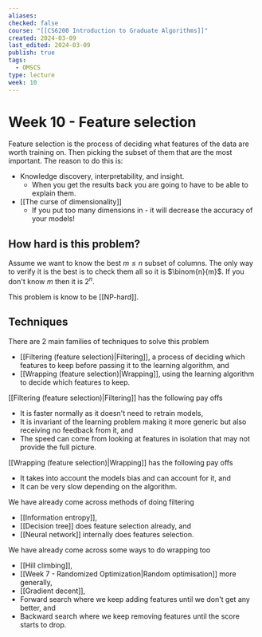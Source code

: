 ```yaml
---
aliases: 
checked: false
course: "[[CS6200 Introduction to Graduate Algorithms]]"
created: 2024-03-09
last_edited: 2024-03-09
publish: true
tags:
  - OMSCS
type: lecture
week: 10
---
```

# Week 10 - Feature selection

Feature selection is the process of deciding what features of the data are worth training on. Then picking the subset of them that are the most important. The reason to do this is:
- Knowledge discovery, interpretability, and insight. 
	- When you get the results back you are going to have to be able to explain them.
- [[The curse of dimensionality]]
	- If you put too many dimensions in - it will decrease the accuracy of your models!

## How hard is this problem?

Assume we want to know the best $m \leq n$ subset of columns. The only way to verify it is the best is to check them all so it is $\binom{n}{m}$. If you don't know $m$ then it is $2^n$. 

This problem is know to be [[NP-hard]].

## Techniques

There are 2 main families of techniques to solve this problem
- [[Filtering (feature selection)|Filtering]], a process of deciding which features to keep before passing it to the learning algorithm, and
- [[Wrapping (feature selection)|Wrapping]], using the learning algorithm to decide which features to keep.

[[Filtering (feature selection)|Filtering]] has the following pay offs
- It is faster normally as it doesn't need to retrain models, 
- It is invariant of the learning problem making it more generic but also receiving no feedback from it, and 
- The speed can come from looking at features in isolation that may not provide the full picture.

[[Wrapping (feature selection)|Wrapping]] has the following pay offs
- It takes into account the models bias and can account for it, and
- It can be very slow depending on the algorithm. 

We have already come across methods of doing filtering
- [[Information entropy]],
- [[Decision tree]] does feature selection already, and
- [[Neural network]] internally does features selection.

We have already come across some ways to do wrapping too
- [[Hill climbing]],
- [[Week 7 - Randomized Optimization|Random optimisation]] more generally,
- [[Gradient decent]],
- Forward search where we keep adding features until we don't get any better, and
- Backward search where we keep removing features until the score starts to drop.

